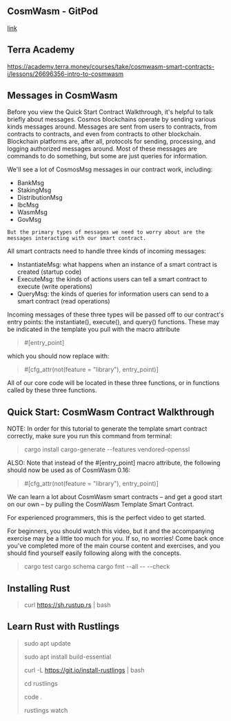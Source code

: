 ## CosmWasm - GitPod

[link](https://medium.com/cosmwasm/cosmwasm-gitpod-f1b082994b7c)

## Terra Academy

https://academy.terra.money/courses/take/cosmwasm-smart-contracts-i/lessons/26696356-intro-to-cosmwasm

## Messages in CosmWasm

Before you view the Quick Start Contract Walkthrough, it's helpful to talk briefly about messages.
Cosmos blockchains operate by sending various kinds messages around.
Messages are sent from users to contracts, from contracts to contracts, and even from contracts to other blockchain.
Blockchain platforms are, after all, protocols for sending, processing, and logging authorized messages around.
Most of these messages are commands to do something, but some are just queries for information.

We'll see a lot of CosmosMsg messages in our contract work, including:

- BankMsg
- StakingMsg
- DistributionMsg
- IbcMsg
- WasmMsg
- GovMsg

`But the primary types of messages we need to worry about are the messages interacting with our smart contract.`

All smart contracts need to handle three kinds of incoming messages:

- InstantiateMsg: what happens when an instance of a smart contract is created (startup code)
- ExecuteMsg: the kinds of actions users can tell a smart contract to execute (write operations)
- QueryMsg: the kinds of queries for information users can send to a smart contract (read operations)

Incoming messages of these three types will be passed off to our contract's entry points: the instantiate(), execute(), and query() functions. These may be indicated in the template you pull with the macro attribute

> #[entry_point]

which you should now replace with:

> #[cfg_attr(not(feature = "library"), entry_point)]

All of our core code will be located in these three functions, or in functions called by these three functions.

## Quick Start: CosmWasm Contract Walkthrough

NOTE: In order for this tutorial to generate the template smart contract correctly, make sure you run this command from terminal:

> cargo install cargo-generate --features vendored-openssl

ALSO:  Note that instead of the #[entry_point] macro attribute, the following should now be used as of CosmWasm 0.16:

> #[cfg_attr(not(feature = "library"), entry_point)]

We can learn a lot about CosmWasm smart contracts – and get a good start on our own – by pulling the CosmWasm Template Smart Contract.

For experienced programmers, this is the perfect video to get started.

For beginners, you should watch this video, but it and the accompanying exercise may be a little too much for you. If so, no worries! Come back once you've completed more of the main course content and exercises, and you should find yourself easily following along with the concepts.

> cargo test
> cargo schema
> cargo fmt --all -- --check

## Installing Rust

> curl https://sh.rustup.rs | bash

## Learn Rust with Rustlings 

> sudo apt update
> 
> sudo apt install build-essential
> 
> curl -L https://git.io/install-rustlings | bash
> 
> cd rustlings
> 
> code .
> 
> rustlings watch
